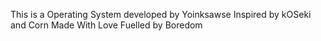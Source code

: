This is a Operating System developed by Yoinksawse
Inspired by kOSeki and Corn
Made With Love
Fuelled by Boredom
